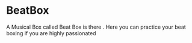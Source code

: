 # BeatBox
A Musical Box called Beat Box is there .
Here you can practice your beat boxing if you are highly passionated
